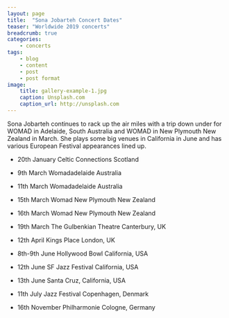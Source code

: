 ```yaml
---
layout: page
title:  "Sona Jobarteh Concert Dates"
teaser: "Worldwide 2019 concerts"
breadcrumb: true
categories:
    - concerts
tags:
    - blog
    - content
    - post
    - post format
image:
    title: gallery-example-1.jpg
    caption: Unsplash.com
    caption_url: http://unsplash.com
---
```

Sona Jobarteh continues to rack up the air miles with a trip down under for WOMAD in Adelaide, South Australia and WOMAD in New Plymouth New Zealand in March. She plays some big venues in California in June and has various European Festival appearances lined up. 

- 	20th January Celtic Connections	Scotland
 	 	 	 	 	 
- 	9th March	Womadadelaide	Australia 	 	 	 	 	 
- 	11th March Womadadelaide	Australia	
- 	15th March	Womad New Plymouth	New Zealand		 	 	 	 
- 	16th March	Womad New Plymouth	New Zealand
 	 	 	 	 	 
- 	19th March The Gulbenkian Theatre	Canterbury, UK
 	 	 	 	 	 
- 	12th April Kings Place	London, UK
 	 	 	 	 	 
- 	8th-9th June Hollywood Bowl	California, USA 	 	 	 	 
- 	12th June		SF Jazz Festival	California, USA
- 	13th June	Santa Cruz, California, USA
 	 	 	 	 	 
- 	11th July	Jazz Festival	Copenhagen, Denmark	
 	 	 	 	 	 
- 	16th November	Philharmonie	Cologne, Germany
